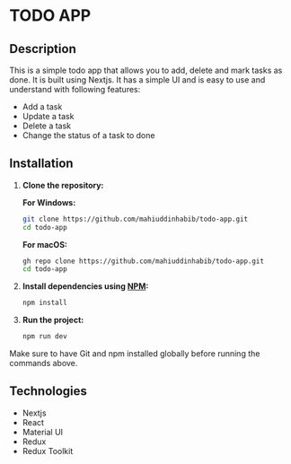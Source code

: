 # TODO APP

## Description
This is a simple todo app that allows you to add, delete and mark tasks as done. It is built using Nextjs. It has a simple UI and is easy to use and understand with following features:

- Add a task
- Update a task
- Delete a task
- Change the status of a task to done

## Installation

1. **Clone the repository:**

    **For Windows:**
    ```bash
    git clone https://github.com/mahiuddinhabib/todo-app.git
    cd todo-app
    ```

    **For macOS:**
    ```bash
    gh repo clone https://github.com/mahiuddinhabib/todo-app.git
    cd todo-app
    ```

2. **Install dependencies using [NPM](https://www.npmjs.com/):**
    ```bash
    npm install
    ```

3. **Run the project:**
    ```bash
    npm run dev
    ```

Make sure to have Git and npm installed globally before running the commands above.

## Technologies
- Nextjs
- React
- Material UI
- Redux
- Redux Toolkit
